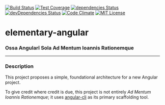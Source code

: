 [![Build Status](https://travis-ci.org/jfmercer/elementary-angular.svg?branch=master)](https://travis-ci.org/jfmercer/elementary-angular) [![Test Coverage](https://codeclimate.com/github/jfmercer/elementary-angular/badges/coverage.svg)](https://codeclimate.com/github/jfmercer/elementary-angular/coverage) [![dependencies Status](https://david-dm.org/jfmercer/elementary-angular/status.svg)](https://david-dm.org/jfmercer/elementary-angular) [![devDependencies Status](https://david-dm.org/jfmercer/elementary-angular/dev-status.svg)](https://david-dm.org/jfmercer/elementary-angular?type=dev) [![Code Climate](https://codeclimate.com/github/jfmercer/elementary-angular/badges/gpa.svg)](https://codeclimate.com/github/jfmercer/elementary-angular) [![MIT License](https://badges.frapsoft.com/os/mit/mit.svg?v=102)](https://github.com/ellerbrock/open-source-badge/)

# elementary-angular

### Ossa Angularī Sola Ad Mentum Ioannis Rationemque

---

### Description

This project proposes a simple, foundational architecture for a new Angular project.

To give credit where credit is due, this project is not entirely _Ad Mentum
Ioannis Rationemque_; it uses [angular-cli](https://github.com/angular/angular-cli) as its primary scaffolding tool.

